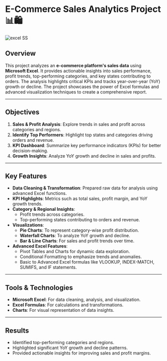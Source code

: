 # E-Commerce Sales Analytics Project 📊🛍️

![excel SS](https://github.com/user-attachments/assets/653812ab-7e28-42e1-868f-64c8ce398ad6)

## Overview  
This project analyzes an **e-commerce platform's sales data** using **Microsoft Excel**. It provides actionable insights into sales performance, profit trends, top-performing categories, and key states contributing to orders. The analysis highlights critical KPIs and tracks year-over-year (YoY) growth or decline. The project showcases the power of Excel formulas and advanced visualization techniques to create a comprehensive report.

---

## Objectives  
1. **Sales & Profit Analysis**: Explore trends in sales and profit across categories and regions.  
2. **Identify Top Performers**: Highlight top states and categories driving orders and revenue.  
3. **KPI Dashboard**: Summarize key performance indicators (KPIs) for better decision-making.  
4. **Growth Insights**: Analyze YoY growth and decline in sales and profits.  

---

## Key Features  
- **Data Cleaning & Transformation**: Prepared raw data for analysis using advanced Excel functions.  
- **KPI Highlights**: Metrics such as total sales, profit margin, and YoY growth trends.  
- **Category & Regional Insights**:  
  - Profit trends across categories.  
  - Top-performing states contributing to orders and revenue.  
- **Visualizations**:  
  - **Pie Charts**: To represent category-wise profit distribution.  
  - **Waterfall Charts**: To analyze YoY growth and decline.  
  - **Bar & Line Charts**: For sales and profit trends over time.  
- **Advanced Excel Features**:  
  - Pivot Tables and Charts for dynamic data exploration.  
  - Conditional Formatting to emphasize trends and anomalies.  
  - Basic to Advanced Excel formulas like VLOOKUP, INDEX-MATCH, SUMIFS, and IF statements.  

---

## Tools & Technologies  
- **Microsoft Excel**: For data cleaning, analysis, and visualization.  
- **Excel Formulas**: For calculations and transformations.  
- **Charts**: For visual representation of data insights.  

---

## Results  
- Identified top-performing categories and regions.  
- Highlighted significant YoY growth and decline patterns.  
- Provided actionable insights for improving sales and profit margins.  
